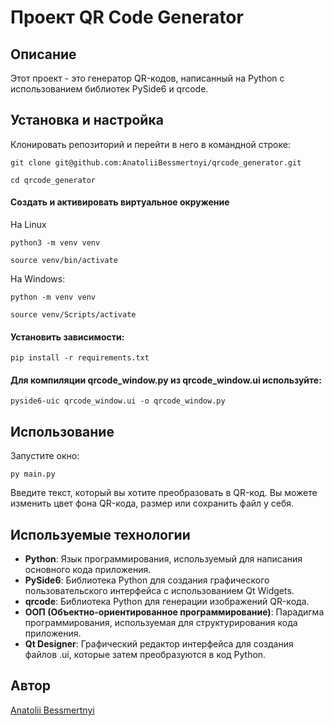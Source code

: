 # Проект QR Code Generator

## Описание
Этот проект - это генератор QR-кодов, написанный на Python с использованием библиотек PySide6 и qrcode.

## Установка и настройка

Клонировать репозиторий и перейти в него в командной строке:
```
git clone git@github.com:AnatoliiBessmertnyi/qrcode_generator.git
```
```
cd qrcode_generator

```
#### Создать и активировать виртуальное окружение

На Linux
```
python3 -m venv venv
```
```
source venv/bin/activate

```
На Windows:
```
python -m venv venv

```
```
source venv/Scripts/activate

```
#### Установить зависимости:
```
pip install -r requirements.txt
```
#### Для компиляции qrcode_window.py из qrcode_window.ui используйте:
```
pyside6-uic qrcode_window.ui -o qrcode_window.py
```


## Использование

Запустите окно:
```
py main.py
```

Введите текст, который вы хотите преобразовать в QR-код. 
Вы можете изменить цвет фона QR-кода, размер или сохранить файл у себя.


## Используемые технологии

- **Python**: Язык программирования, используемый для написания основного кода приложения.
- **PySide6**: Библиотека Python для создания графического пользовательского интерфейса с использованием Qt Widgets.
- **qrcode**: Библиотека Python для генерации изображений QR-кода.
- **ООП (Объектно-ориентированное программирование)**: Парадигма программирования, используемая для структурирования кода приложения.
- **Qt Designer**: Графический редактор интерфейса для создания файлов .ui, которые затем преобразуются в код Python.

## Автор

[Anatolii Bessmertnyi](https://github.com/AnatoliiBessmertnyi)






